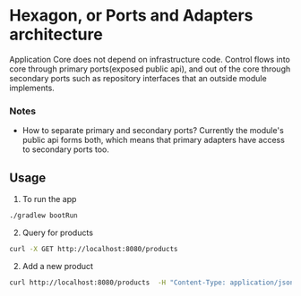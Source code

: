 # Hexagon, or Ports and Adapters architecture
Application Core does not depend on infrastructure code. Control flows into core through primary ports(exposed public 
api), and out of the core through secondary ports such as repository interfaces that an outside module implements.

### Notes
- How to separate primary and secondary ports? Currently the module's public api forms both, which means
that primary adapters have access to secondary ports too.

## Usage
1. To run the app
```bash
./gradlew bootRun
```

2. Query for products
```bash
curl -X GET http://localhost:8080/products 
```

2. Add a new product
```bash
curl http://localhost:8080/products  -H "Content-Type: application/json" -d '{"name":"Java Beans"}'
```
